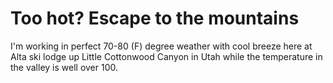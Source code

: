 # Too hot? Escape to the mountains

I'm working in perfect 70-80 (F) degree weather with cool breeze here at Alta ski lodge up Little Cottonwood Canyon in Utah while the temperature in the valley is well over 100.
